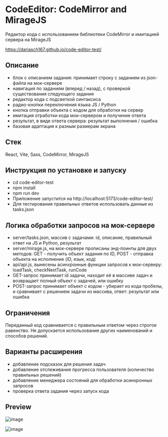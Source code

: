 # CodeEditor: CodeMirror and MirageJS
Редактор кода c использованием библиотеки CodeMirror и имитацией сервера на MirageJS 

https://dariasch167.github.io/code-editor-test/

## Описание
- блок с описанием задания: принимает строку с заданием из json-файла на мок-сервере
- навигация по заданиям (вперед / назад), с проверкой существования следующего задания
- редактор кода с подсветкой синтаксиса
- радио-кнопки переключения языка JS / Python
- кнопка отправки объекта с кодом для обработки на сервер
- имитация отработки кода мок-сервером и получение ответа
- результат, в виде ответа сервера: результат выполнения / ошибка
- базовая адаптация к разным размерам экрана

## Стек
React, Vite, Sass, CodeMirror, MirageJS

## Инструкция по установке и запуску
- cd code-editor-test
- npm install
- npm run dev
- Приложение запустится на http://localhost:5173/code-editor-test/
- Для тестирования правильных ответов использовать данные из tasks.json

## Логика обработки запросов на мок-сервере
- server/tasks.json, массив с задачами: id, описание, правильный ответ на JS и Python, результат
- server/mirage.js, на мок-сервере прописаны энд-поинты для двух методов: GET - получить объект задания по ID, POST - отправка объекта на исполнение (ID, язык, код)
- api/api.js, вынесены асинхронные функции запросов к мок-серверу: loadTask, checkNextTask, runCode
- GET-запрос принимает id задачи, находит её в массиве задач и возвращает полный объект с задачей, или ошибку
- POST-запрос принимает объект с кодом - убирает из кода пробелы, и сравнивает с решением задачи из массива, ответ: результат или ошибка

## Ограничения
Переданный код сравнивается с правильным ответом через строгое равенство. Не допускается использование других наименований и способов решений.

## Варианты расширения
- добавление подсказок для решения задач
- добавление отслеживания прогресса пользователя (количество правильных решений)
- добавление менеджера состояний для обработки асинхронных запросов
- проверка ответа задания через запуск кода

## Preview
![image](https://github.com/user-attachments/assets/01ab7598-3fd0-432c-971d-4966ae687dcb)

![image](https://github.com/user-attachments/assets/9f8ad725-e78d-42c4-8d8e-cbcfd14cb409)

